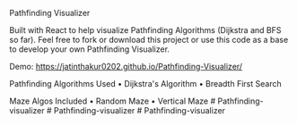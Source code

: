 Pathfinding Visualizer

Built with React to help visualize Pathfinding Algorithms (Dijkstra and BFS so far). Feel free to fork or download this project or use this code as a base to develop your own Pathfinding Visualizer.

Demo: https://jatinthakur0202.github.io/Pathfinding-Visualizer/

Pathfinding Algorithms Used
• Dijkstra's Algorithm • Breadth First Search

Maze Algos Included
• Random Maze • Vertical Maze
#   P a t h f i n d i n g - v i s u a l i z e r  
 #   P a t h f i n d i n g - v i s u a l i z e r  
 #   P a t h f i n d i n g - v i s u a l i z e r  
 